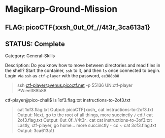 # Magikarp-Ground-Mission

## FLAG: picoCTF{xxsh_0ut_0f_\/\/4t3r_3ca613a1}

## STATUS: Complete 

Category: General-Skills

Description: Do you know how to move between directories and read files in the shell? Start the container, `ssh` to it, and then `ls` once connected to begin. Login via `ssh` as `ctf-player` with the password, `ee388b88`

> ssh ctf-player@venus.picoctf.net -p 55136
> UN:ctf-player
> PW:ee388b88

ctf-player@pico-chall$ ls
1of3.flag.txt  instructions-to-2of3.txt

> cat 1of3.flag.txt
Output: picoCTF{xxsh_
> cat instructions-to-2of3.txt
Output: Next, go to the root of all things, more succinctly `/`
> cd /
> cat 2of3.flag.txt
Output: 0ut_0f_\/\/4t3r_
> cat cat instructions-to-3of3.txt
Lastly, ctf-player, go home... more succinctly `~`
> cd ~
> cat 3of3.flag.txt
Output: 3ca613a1}
